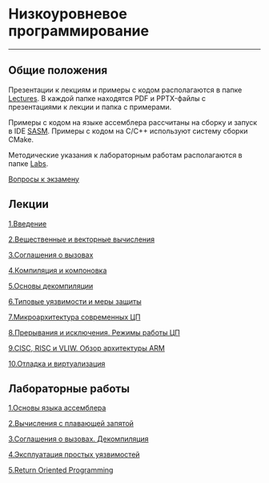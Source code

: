 # Низкоуровневое программирование

---

## Общие положения


Презентации к лекциям и примеры с кодом располагаются
в папке [Lectures](Lectures). В каждой папке 
находятся PDF и PPTX-файлы с презентациями к лекции и папка с примерами.

Примеры с кодом на языке ассемблера рассчитаны на
сборку и запуск в IDE [SASM](https://dman95.github.io/SASM/).
Примеры с кодом на C/C++ используют систему сборки CMake.

Методические указания к лабораторным работам
располагаются в папке [Labs](Labs).

[Вопросы к экзамену](Вопросы_к_экзамену.pdf)

## Лекции

[1.Введение](Lectures/1.Introduction)

[2.Вещественные и векторные вычисления](Lectures/2.FPU_and_SIMD)

[3.Соглашения о вызовах](Lectures/3.Calling_conventions)

[4.Компиляция и компоновка](Lectures/4.Compiling_and_linking)

[5.Основы декомпиляции](Lectures/5.Decompilation)

[6.Типовые уязвимости и меры защиты](Lectures/6.Vulnerabilities)

[7.Микроархитектура современных ЦП](Lectures/7.Microarchitecture)

[8.Прерывания и исключения. Режимы работы ЦП](Lectures/8.IO_and_execution_modes)

[9.CISC, RISC и VLIW. Обзор архитектуры ARM](Lectures/9.ARM)

[10.Отладка и виртуализация](Lectures/10.Debugging_and_VM)

## Лабораторные работы

[1.Основы языка ассемблера](Labs/1)

[2.Вычисления с плавающей запятой](Labs/2)

[3.Соглашения о вызовах. Декомпиляция](Labs/3)

[4.Эксплуатация простых уязвимостей](Labs/4)

[5.Return Oriented Programming](Labs/5)